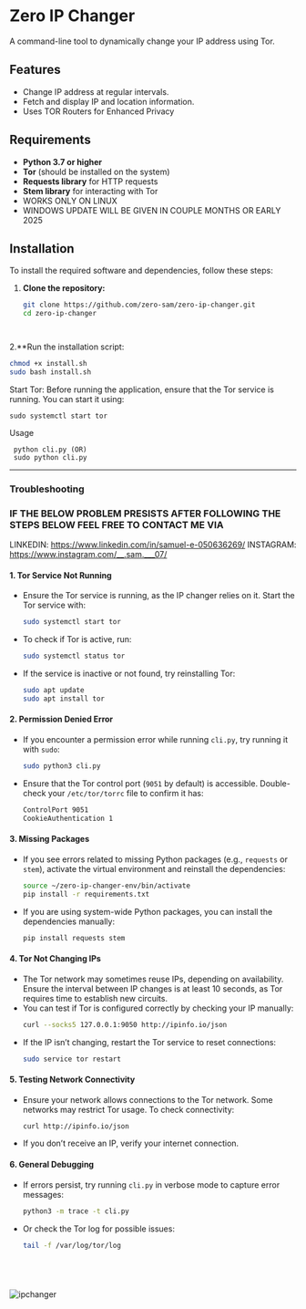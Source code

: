 # Zero IP Changer

A command-line tool to dynamically change your IP address using Tor.

## Features

- Change IP address at regular intervals.
- Fetch and display IP and location information.
- Uses TOR Routers for Enhanced Privacy

## Requirements

- **Python 3.7 or higher**
- **Tor** (should be installed on the system)
- **Requests library** for HTTP requests
- **Stem library** for interacting with Tor
- WORKS ONLY ON LINUX
- WINDOWS UPDATE WILL BE GIVEN IN COUPLE MONTHS OR EARLY 2025


## Installation

To install the required software and dependencies, follow these steps:

1. **Clone the repository:**
   ```bash
   git clone https://github.com/zero-sam/zero-ip-changer.git
   cd zero-ip-changer




2.**Run the installation script:

```bash
chmod +x install.sh
sudo bash install.sh
```

Start Tor: Before running the application, ensure that the Tor service is running. You can start it using:

```
sudo systemctl start tor
```
Usage
```
 python cli.py (OR)
 sudo python cli.py
```


---

### Troubleshooting

### IF THE BELOW PROBLEM PRESISTS AFTER FOLLOWING THE STEPS BELOW FEEL FREE TO CONTACT ME VIA 
LINKEDIN: https://www.linkedin.com/in/samuel-e-050636269/
INSTAGRAM: https://www.instagram.com/__.sam.___07/

#### 1. **Tor Service Not Running**
   - Ensure the Tor service is running, as the IP changer relies on it. Start the Tor service with:
     ```bash
     sudo systemctl start tor
     ```
   - To check if Tor is active, run:
     ```bash
     sudo systemctl status tor
     ```
   - If the service is inactive or not found, try reinstalling Tor:
     ```bash
     sudo apt update
     sudo apt install tor
     ```

#### 2. **Permission Denied Error**
   - If you encounter a permission error while running `cli.py`, try running it with `sudo`:
     ```bash
     sudo python3 cli.py
     ```
   - Ensure that the Tor control port (`9051` by default) is accessible. Double-check your `/etc/tor/torrc` file to confirm it has:
     ```bash
     ControlPort 9051
     CookieAuthentication 1
     ```

#### 3. **Missing Packages**
   - If you see errors related to missing Python packages (e.g., `requests` or `stem`), activate the virtual environment and reinstall the dependencies:
     ```bash
     source ~/zero-ip-changer-env/bin/activate
     pip install -r requirements.txt
     ```
   - If you are using system-wide Python packages, you can install the dependencies manually:
     ```bash
     pip install requests stem
     ```

#### 4. **Tor Not Changing IPs**
   - The Tor network may sometimes reuse IPs, depending on availability. Ensure the interval between IP changes is at least 10 seconds, as Tor requires time to establish new circuits.
   - You can test if Tor is configured correctly by checking your IP manually:
     ```bash
     curl --socks5 127.0.0.1:9050 http://ipinfo.io/json
     ```
   - If the IP isn’t changing, restart the Tor service to reset connections:
     ```bash
     sudo service tor restart
     ```

#### 5. **Testing Network Connectivity**
   - Ensure your network allows connections to the Tor network. Some networks may restrict Tor usage. To check connectivity:
     ```bash
     curl http://ipinfo.io/json
     ```
   - If you don’t receive an IP, verify your internet connection.

#### 6. **General Debugging**
   - If errors persist, try running `cli.py` in verbose mode to capture error messages:
     ```bash
     python3 -m trace -t cli.py
     ```
   - Or check the Tor log for possible issues:
     ```bash
     tail -f /var/log/tor/log


```




```
![ipchanger](https://github.com/user-attachments/assets/fbadaa0c-32e5-49c0-b3fd-78897e386b1c)









